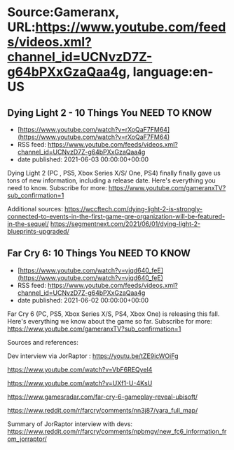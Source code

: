 # Source:Gameranx, URL:https://www.youtube.com/feeds/videos.xml?channel_id=UCNvzD7Z-g64bPXxGzaQaa4g, language:en-US

## Dying Light 2 - 10 Things You NEED TO KNOW
 - [https://www.youtube.com/watch?v=rXoQaF7FM64](https://www.youtube.com/watch?v=rXoQaF7FM64)
 - RSS feed: https://www.youtube.com/feeds/videos.xml?channel_id=UCNvzD7Z-g64bPXxGzaQaa4g
 - date published: 2021-06-03 00:00:00+00:00

Dying Light 2 (PC , PS5, Xbox Series X/S/ One, PS4) finally finally gave us tons of new information, including a release date. Here's everything you need to know.
Subscribe for more: https://www.youtube.com/gameranxTV?sub_confirmation=1


Additional sources:
https://wccftech.com/dying-light-2-is-strongly-connected-to-events-in-the-first-game-gre-organization-will-be-featured-in-the-sequel/
https://segmentnext.com/2021/06/01/dying-light-2-blueprints-upgraded/

## Far Cry 6: 10 Things You NEED TO KNOW
 - [https://www.youtube.com/watch?v=vjqd640_feE](https://www.youtube.com/watch?v=vjqd640_feE)
 - RSS feed: https://www.youtube.com/feeds/videos.xml?channel_id=UCNvzD7Z-g64bPXxGzaQaa4g
 - date published: 2021-06-02 00:00:00+00:00

Far Cry 6 (PC, PS5, Xbox Series X/S, PS4, Xbox One) is releasing this fall. Here's everything we know about the game so far.
Subscribe for more: https://www.youtube.com/gameranxTV?sub_confirmation=1

Sources and references:

Dev interview via JorRaptor : https://youtu.be/tZE9icWOiFg

https://www.youtube.com/watch?v=VbF6REQyel4

https://www.youtube.com/watch?v=UXf1-U-4KsU

https://www.gamesradar.com/far-cry-6-gameplay-reveal-ubisoft/

https://www.reddit.com/r/farcry/comments/nn3j87/yara_full_map/

Summary of JorRaptor interview with devs: https://www.reddit.com/r/farcry/comments/npbmgy/new_fc6_information_from_jorraptor/

